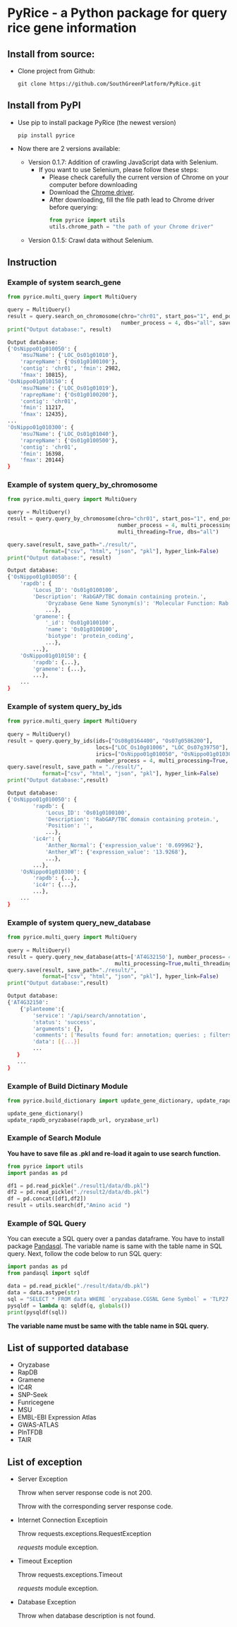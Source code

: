 
# PyRice - a Python package for query rice gene information

## Install from source:

- Clone project from Github:
  ```
  git clone https://github.com/SouthGreenPlatform/PyRice.git
  ```
## Install from PyPI

- Use pip to install package PyRice (the newest version)
    ```
    pip install pyrice
    ```
    
- Now there are 2 versions available:
    
    - Version 0.1.7: Addition of crawling JavaScript data with Selenium.
        * If you want to use Selenium, please follow these steps:
            + Please check carefully the current version of Chrome on your computer before downloading
            + Download the [Chrome driver](https://chromedriver.chromium.org/downloads).
            + After downloading, fill the file path lead to Chrome driver before querying:
                ```py
                from pyrice import utils
                utils.chrome_path = "the path of your Chrome driver"
                ```
    - Version 0.1.5: Crawl data without Selenium.
    

 ## Instruction 

### Example of system search_gene

```python
from pyrice.multi_query import MultiQuery

query = MultiQuery()
result = query.search_on_chromosome(chro="chr01", start_pos="1", end_pos="20000",
                                    number_process = 4, dbs="all", save_path="./result/")
print("Output database:", result)
```
```bash
Output database:
{'OsNippo01g010050': {
    'msu7Name': {'LOC_Os01g01010'},
    'raprepName': {'Os01g0100100'},
    'contig': 'chr01', 'fmin': 2982,
    'fmax': 10815},
'OsNippo01g010150': {
    'msu7Name': {'LOC_Os01g01019'},
    'raprepName': {'Os01g0100200'},
    'contig': 'chr01',
    'fmin': 11217,
    'fmax': 12435},
...
'OsNippo01g010300': {
    'msu7Name': {'LOC_Os01g01040'},
    'raprepName': {'Os01g0100500'},
    'contig': 'chr01',
    'fmin': 16398,
    'fmax': 20144}
}
```

### Example of system query_by_chromosome

```python
from pyrice.multi_query import MultiQuery

query = MultiQuery()
result = query.query_by_chromosome(chro="chr01", start_pos="1", end_pos="20000", 
                                   number_process = 4, multi_processing=True,
                                   multi_threading=True, dbs="all")

query.save(result, save_path="./result/",
           format=["csv", "html", "json", "pkl"], hyper_link=False)
print("Output database:", result)
```
```bash
Output database:
{'OsNippo01g010050': {
    'rapdb': {
        'Locus_ID': 'Os01g0100100',
        'Description': 'RabGAP/TBC domain containing protein.',
            'Oryzabase Gene Name Synonym(s)': 'Molecular Function: Rab GTPase activator activity (GO:0005097)',
            ...},
        'gramene': {
            '_id': 'Os01g0100100',
            'name': 'Os01g0100100',
            'biotype': 'protein_coding',
            ...},
        ...},
    'OsNippo01g010150': {
        'rapdb': {...},
        'gramene': {...},
        ...},
    ...
}
```

### Example of system query_by_ids
```python
from pyrice.multi_query import MultiQuery
		
query = MultiQuery()
result = query.query_by_ids(ids=["Os08g0164400", "Os07g0586200"],
                            locs=["LOC_Os10g01006", "LOC_Os07g39750"],
                            irics=["OsNippo01g010050", "OsNippo01g010300"],
                            number_process = 4, multi_processing=True, multi_threading=True, dbs="all")
query.save(result, save_path = "./result/",
	       format=["csv", "html", "json", "pkl"], hyper_link=False)   
print("Output database:",result)   
```
```bash
Output database:
{'OsNippo01g010050': {
        'rapdb': {
            'Locus_ID': 'Os01g0100100',
            'Description': 'RabGAP/TBC domain containing protein.',
            'Position': '',
            ...},
        'ic4r': {
            'Anther_Normal': {'expression_value': '0.699962'},
            'Anther_WT': {'expression_value': '13.9268'},
            ...},
        ...},
    'OsNippo01g010300': {
        'rapdb': {...},
        'ic4r': {...},
        ...},
    ...
}            
```
### Example of system query_new_database
```python
from pyrice.multi_query import MultiQuery
    
query = MultiQuery()
result = query.query_new_database(atts=['AT4G32150'], number_process= 4,
                                  multi_processing=True,multi_threading=True,dbs=['planteome'])
query.save(result, save_path="./result/",
           format=["csv", "html", "json", "pkl"], hyper_link=False) 
print("Output database:",result)                          
```
```bash
Output database:
{'AT4G32150':
    {'planteome':{
        'service': '/api/search/annotation', 
        'status': 'success',
        'arguments': {},
        'comments': ['Results found for: annotation; queries: ; filters: '],
        'data': [{...}]
        ...
   }
   ...
}
```
### Example of Build Dictinary Module
```py
from pyrice.build_dictionary import update_gene_dictionary, update_rapdb_oryzabase

update_gene_dictionary()
update_rapdb_oryzabase(rapdb_url, oryzabase_url)
```

### Example of Search Module
**You have to save file as .pkl and re-load it again to use search function.**

```python
from pyrice import utils 
import pandas as pd

df1 = pd.read_pickle("./result1/data/db.pkl")
df2 = pd.read_pickle("./result2/data/db.pkl")
df = pd.concat([df1,df2])
result = utils.search(df,"Amino acid ")
```

### Example of SQL Query
You can execute a SQL query over a pandas dataframe.
You have to install package [Pandasql](<https://pypi.org/project/pandasql/>). The variable name is same with the table name in SQL query.
Next, follow the code below to run SQL query:
```python
import pandas as pd
from pandasql import sqldf

data = pd.read_pickle("./result/data/db.pkl")
data = data.astype(str)
sql = "SELECT * FROM data WHERE `oryzabase.CGSNL Gene Symbol` = 'TLP27' or `gramene.system_name` = 'oryza_sativa'"
pysqldf = lambda q: sqldf(q, globals())
print(pysqldf(sql))
```
**The variable name must be same with the table name in SQL query.**

## List of supported database

* Oryzabase
* RapDB
* Gramene
* IC4R
* SNP-Seek
* Funricegene
* MSU
* EMBL-EBI Expression Atlas 
* GWAS-ATLAS
* PlnTFDB
* TAIR

## List of exception

* Server Exception

    Throw when server response code is not 200.

    Throw with the corresponding server response code.
* Internet Connection Exceptioin

    Throw requests.exceptions.RequestException

    *requests* module exception.
* Timeout Exception

    Throw requests.exceptions.Timeout

    *requests* module exception.
* Database Exception

    Throw when database description is not found.
